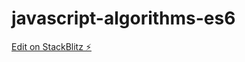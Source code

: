 # javascript-algorithms-es6

[Edit on StackBlitz ⚡️](https://stackblitz.com/edit/javascript-algorithms-es6)